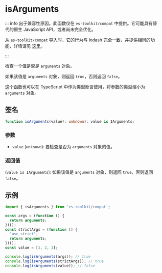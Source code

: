 # isArguments

::: info
出于兼容性原因，此函数仅在 `es-toolkit/compat` 中提供。它可能具有替代的原生 JavaScript API，或者尚未完全优化。

从 `es-toolkit/compat` 导入时，它的行为与 lodash 完全一致，并提供相同的功能，详情请见 [这里](../../../compatibility.md)。

:::

检查一个值是否是 `arguments` 对象。

如果该值是 `arguments` 对象，则返回 `true`，否则返回 `false`。

这个函数也可以在 TypeScript 中作为类型断言使用，将参数的类型缩小为 `arguments` 对象。

## 签名

```typescript
function isArguments(value?: unknown): value is IArguments;
```

### 参数

- `value` (`unknown`): 要检查是否为 `arguments` 对象的值。

### 返回值

(`value is IArguments`): 如果该值是 `arguments` 对象，则返回 `true`，否则返回 `false`。

## 示例

```typescript
import { isArguments } from 'es-toolkit/compat';

const args = (function () {
  return arguments;
})();
const strictArgs = (function () {
  'use strict';
  return arguments;
})();
const value = [1, 2, 3];

console.log(isArguments(args)); // true
console.log(isArguments(strictArgs)); // true
console.log(isArguments(value)); // false
```
